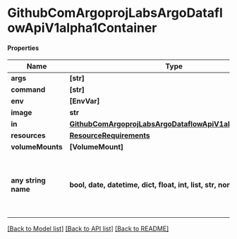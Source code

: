 # GithubComArgoprojLabsArgoDataflowApiV1alpha1Container

#### Properties
Name | Type | Description | Notes
------------ | ------------- | ------------- | -------------
**args** | **[str]** |  | [optional] 
**command** | **[str]** |  | [optional] 
**env** | **[EnvVar]** |  | [optional] 
**image** | **str** |  | [optional] 
**in** | [**GithubComArgoprojLabsArgoDataflowApiV1alpha1Interface**](GithubComArgoprojLabsArgoDataflowApiV1alpha1Interface.md) |  | [optional] 
**resources** | [**ResourceRequirements**](ResourceRequirements.md) |  | [optional] 
**volumeMounts** | **[VolumeMount]** |  | [optional] 
**any string name** | **bool, date, datetime, dict, float, int, list, str, none_type** | any string name can be used but the value must be the correct type | [optional]

[[Back to Model list]](../README.md#documentation-for-models) [[Back to API list]](../README.md#documentation-for-api-endpoints) [[Back to README]](../README.md)

